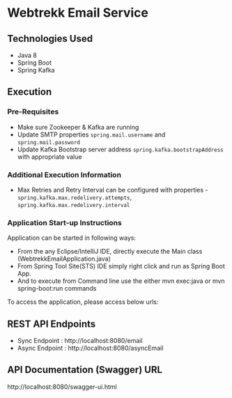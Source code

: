 # Webtrekk Email Service #

## Technologies Used ###

* Java 8
* Spring Boot
* Spring Kafka

## Execution ##

### Pre-Requisites ###

 - Make sure Zookeeper & Kafka are running
 - Update SMTP properties `spring.mail.username` and `spring.mail.password`
 - Update Kafka Bootstrap server address `spring.kafka.bootstrapAddress` with appropriate value
 
### Additional Execution Information ###

* Max Retries and Retry Interval can be configured with properties - `spring.kafka.max.redelivery.attempts`, `spring.kafka.max.redelivery.interval`

### Application Start-up Instructions ###
Application can be started in following ways:
* From the any Eclipse/IntelliJ IDE, directly execute the Main class (WebtrekkEmailApplication.java)
* From Spring Tool Site(STS) IDE simply right click and run as Spring Boot App.
* And to execute from Command line use the either mvn exec:java or mvn spring-boot:run commands

To access the application, please access below urls:

## REST API Endpoints ##

* Sync Endpoint  : http://localhost:8080/email
* Async Endpoint : http://localhost:8080/asyncEmail

## API Documentation (Swagger) URL ##

http://localhost:8080/swagger-ui.html
